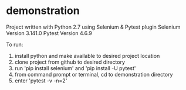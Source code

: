 # demonstration

Project written with Python 2.7 using Selenium & Pytest plugin
Selenium Version 3.141.0
Pytest Version 4.6.9

To run:
1. install python and make available to desired project location
2. clone project from github to desired directory
3. run 'pip install selenium' and 'pip install -U pytest' 
4. from command prompt or terminal, cd to demonstration directory
5. enter 'pytest -v -n=2'
